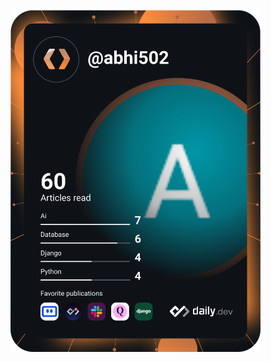 <a href="https://app.daily.dev/DailyDevTips"><img src="https://github.com/AbhinavJha01/AbhinavJha01/blob/master/devcard.svg" width="400" alt="Abhinav Jha's Dev Card"/></a>
